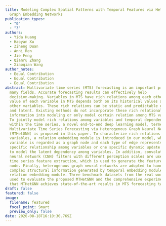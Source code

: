 ```yaml
---
title: Modeling Complex Spatial Patterns with Temporal Features via Heterogenous
  Graph Embedding Networks
publication_types:
  - "0"
  - "3"
authors:
  - Yida Huang
  - Haoyan Xu
  - Ziheng Duan
  - Anni Ren
  - Jie Feng
  - Qianru Zhang
  - Xiaoqian Wang
author_notes:
  - Equal Contribution
  - Equal Contribution
  - Equal Contribution
abstract: Multivariate time series (MTS) forecasting is an important problem in
  many fields. Accurate forecasting results can effectively help
  decision-making. Variables in MTS have rich relations among each other and the
  value of each variable in MTS depends both on its historical values and on
  other variables. These rich relations can be static and predictable or dynamic
  and latent. Existing methods do not incorporate these rich relational
  information into modeling or only model certain relation among MTS variables.
  To jointly model rich relations among variables and temporal dependencies
  within the time series, a novel end-to-end deep learning model, termed
  Multivariate Time Series Forecasting via Heterogenous Graph Neural Networks
  (MTHetGNN) is proposed in this paper. To characterize rich relations among
  variables, a relation embedding module is introduced in our model, where each
  variable is regarded as a graph node and each type of edge represents a
  specific relationship among variables or one specific dynamic update strategy
  to model the latent dependency among variables. In addition, convolutional
  neural network (CNN) filters with different perception scales are used for
  time series feature extraction, which is used to generate the feature of each
  node. Finally, heterogenous graph neural networks are adopted to handle the
  complex structural information generated by temporal embedding module and
  relation embedding module. Three benchmark datasets from the real world are
  used to evaluate the proposed MTHetGNN and the comprehensive experiments show
  that MTHetGNN achieves state-of-the-art results in MTS forecasting task.
draft: false
featured: false
image:
  filename: featured
  focal_point: Smart
  preview_only: false
date: 2020-08-18T16:10:30.769Z
---
```

